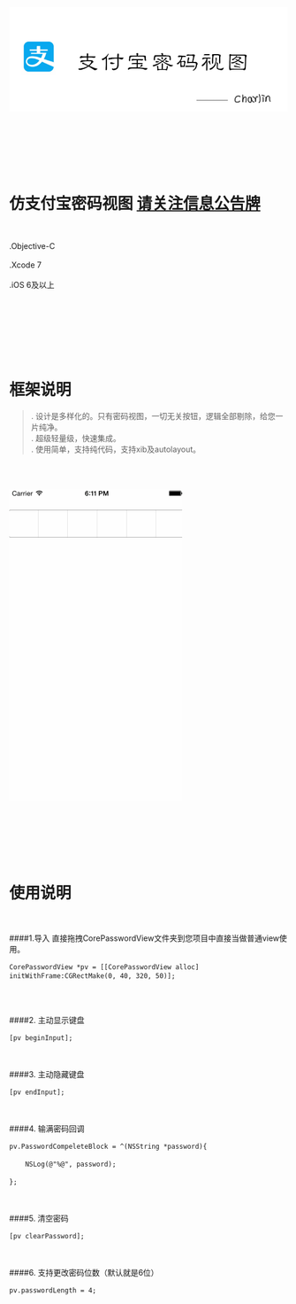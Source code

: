 
![image](https://github.com/CharlinFeng/Resource/blob/master/CorePasswordView/logo.png)<br />

<br/><br/><br/>
仿支付宝密码视图 [请关注信息公告牌](https://github.com/CharlinFeng/Show)
===============
<br/>

.Objective-C<br/><br/>
.Xcode 7<br/><br/>
.iOS 6及以上<br/><br/>


<br/><br/><br/> 
框架说明
===============

>. 设计是多样化的。只有密码视图，一切无关按钮，逻辑全部剔除，给您一片纯净。<br/> 
>. 超级轻量级，快速集成。<br/> 
>. 使用简单，支持纯代码，支持xib及autolayout。<br/> 


<br/> <br/> 

![image](https://github.com/CharlinFeng/Resource/blob/master/CorePasswordView/1.gif)<br />


<br/><br/><br/> 
使用说明
===============
<br/><br/>
####1.导入
直接拖拽CorePasswordView文件夹到您项目中直接当做普通view使用。

    CorePasswordView *pv = [[CorePasswordView alloc] initWithFrame:CGRectMake(0, 40, 320, 50)];

<br/><br/>

####2. 主动显示键盘

    [pv beginInput];
    

<br/><br/>
####3. 主动隐藏键盘

    [pv endInput];


<br/><br/>
####4. 输满密码回调

    pv.PasswordCompeleteBlock = ^(NSString *password){
    
        NSLog(@"%@", password);
        
    };
    
<br/><br/>
####5. 清空密码

    [pv clearPassword];


<br/><br/>
####6. 支持更改密码位数（默认就是6位）

    pv.passwordLength = 4;
